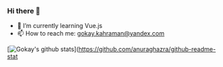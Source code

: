 ### Hi there 👋


- 🌱 I’m currently learning Vue.js
- 📫 How to reach me: gokay.kahraman@yandex.com



[![Gokay's github stats](https://github-readme-stats.vercel.app/api?username=khuyentran1401&count_private=true&show_icons=true&theme=radical&hide_rank=false)](https://github.com/anuraghazra/github-readme-stat
